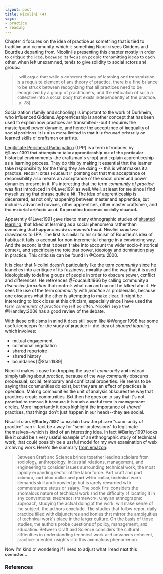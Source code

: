 ```yaml
---
layout: post
title: Nicolini (4)
tags:
- practice
- reading
---
```



Chapter 4 focuses on the idea of practice as something that is tied to tradition
and community, which is something Nicolini sees Giddens and Bourdieu departing
from. Nicolini is presenting this chapter mostly in order to critique the idea,
because its focus on people transmitting ideas to each other, when left
unexamined, tends to give solidity to social actors and groups:

> I will argue that while a coherent theory of learning and transmission is 
> a requisite element of any theory of practice, there is a fine balance to 
> be struck between recognizing that all practices need to be recognized 
> by a group of practitioners, and the reification of such a collective 
> into a social body that exists independently of the practice. (p. 78)

Socialization (family and schooling) is important to the work of Durkheim, who
influenced Giddens. Apprenticeship is another concept that has been used to
explain how practices are transmitted--but it requires the master/pupil power
dynamic, and hence the acceptance of inequality of social positions. It is also
more limited in that it is focused primarily on learned skills of craftsmen or
artists.

[Legitimate Peripheral Participation] (LPP) is a term introduced by @Lave:1991
that attempts to take apprenticeship out of the particular historical
environments (the craftsman's shop) and explain apprenticeship as a learning
process. They do this by making it essential that the learner take
responsibility for the thing they are doing -- this is what makes it a practice.
Nicolini cites Foucault in pointing out that this acceptance of responsibility
also means an acceptance of the social order and power dynamics present in it.
It's interesting that the term *community of practice* was first introduced in
@Lave:1991 as well. Well, at least for me since I find myself using that phrase
quite a bit. The idea of apprenticeship is decentered, as not only happening
between master and apprentice, but includes advanced novices, other apprentices,
other master craftsmen, and the material artifacts used. So practice becomes
socially situated.

Apparently @Lave:1991 gave rise to many ethnographic studies of [situated
learning], that loked at learning as a social phenomena rather than something
that happens inside someone's head. Nicolini sees two drawbacks to LPP. The
first is similar to his criticism of Boudrieu's idea of habitus: it fails to
account for non-incremental change in a convincing way. And the second is that
it doesn't take into account the wider socio-historical context, and
specifically the role that power, ideology and domination play in practice. This
criticism can be found in @Contu:2000.

It is clear that Nicolini doesn't particularly like the term *community* since
he launches into a critique of its fuzziness, morality and the way that it is
used ideologically to define groups of people in order to obscure power,
conflict and differences. He references @Foucault:1966 by calling community a
*discursive formation* that controls what can and cannot be talked about. He
sees the use of the term *community* with *practice* as problematic, because one
obscures what the other is attempting to make clear. It might be interesting to
look closer at this criticism, especially since I have used the term *community
of practice* myself so often. Nicolini says that @Handley:2006 has a good review
of the debate.

With these criticisms in mind it does still seem like @Wenger:1998 has some
useful concepts for the study of practice in the idea of *situated learning*,
which involves:

* mutual engagement
* communal negotiation
* shared repertoire
* shared history
* boundaries [@Star:1989]

Nicolini makes a case for dropping the use of *community* and instead simply
talking about *practice*, because of the way *community* obscures processual,
social, temporary and conflictual properties. He seems to be saying that
communities do exist, but they are an effect of practices in operation. Making
communities the unit of analysis obscures the way that practices create
communities. But then he goes on to say that it's not practical to remove it
because it is such a useful term in management circles. More importantly it does
highlight the importance of *shared* practices, that things don't just happen in
our heads--they are social.

Nicolini cites @Barley:1997 to explain how the phrase "community of practice"
can in fact be a way for "semi-professions" to legitimate themselves--which is
kind of an interesting idea. In fact @Barley:1997 looks like it could be a very
useful example of an ethnographic study of technical work, that could possibly
be a useful model for my own examination of web archiving work. Here's the
summary [from Amazon]:

> Between Craft and Science brings together leading scholars from sociology,
> anthropology, industrial relations, management, and engineering to consider
> issues surrounding technical work, the most rapidly expanding sector of the
> labor force. Part craft and part science, part blue-collar and part
> white-collar, technical work demands skill and knowledge but is rarely
> rewarded with commensurate status or salary. The book first considers the 
> anomalous nature of technical work and the difficulty of locating it in 
> any conventional theoretical framework. Only an ethnographic approach, 
> studying the actual doing of the work, will make sense of the subject, 
> the authors conclude. The studies that follow report daily practice 
> filled with disjunctures and ironies that mirror the ambiguities of 
> technical work's place in the larger culture. On the basis of those 
> studies, the authors probe questions of policy, management, and education.
> Between Craft and Science considers the cultural difficulties in 
> understanding technical work and advances coherent, practice-oriented 
> insights into this anomalous phenomenon.

Now I'm kind of wondering if I need to adjust what I read next this semester...

### References

[situated learning]: https://en.wikipedia.org/wiki/Situated_learning
[from Amazon]: https://www.amazon.com/Between-Craft-Science-Collection-Technology/dp/0801483662
[Legitimate Peripheral Participation]: https://en.wikipedia.org/wiki/Legitimate_peripheral_participation
